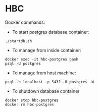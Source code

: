 # HBC


Docker commands:

 - To start postgres database container:

```
./startdb.sh
```

 - To manage from inside container:

```
docker exec -it hbc-postgres bash
psql -U postgres
```

 - To manage from host machine:

```
psql -h localhost -p 5432 -U postgres -W
```

- To shutdown database container

```
docker stop hbc-postgres
docker rm hbc-postgres
```
